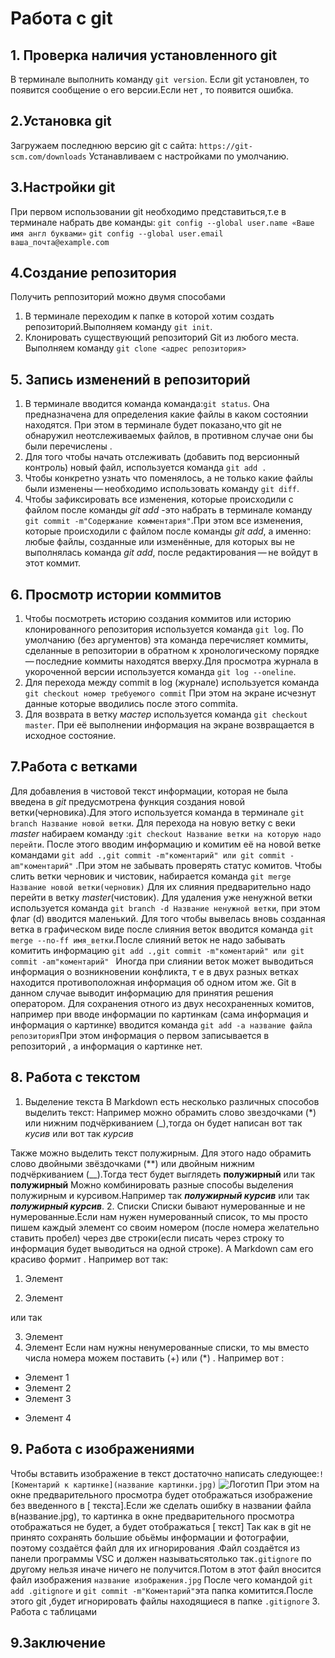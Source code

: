 # Работа с git
## 1. Проверка наличия установленного git
В терминале выполнить команду `git version`. Если git установлен, то появится сообщение о его версии.Если нет , то появится ошибка.
## 2.Установка git
Загружаем последнюю версию git  с сайта:
`https://git-scm.com/downloads`
Устанавливаем с настройками по умолчанию.
## 3.Настройки git
При первом использовании git необходимо представиться,т.е в терминале набрать две команды:
`git config --global user.name «Ваше имя англ буквами»`
`git config --global user.email ваша_почта@example.com`
## 4.Создание репозитория
Получить реппозиторий можно двумя способами
1. В терминале переходим к папке в которой хотим создать репозиторий.Выполняем команду `git init`.
2. Клонировать существующий репозиторий Git из любого места.
Выполняем команду `git clone <адрес репозитория>`
## 5. Запись изменений в репозиторий 
1. В терминале вводится команда команда:`git status`. Она предназначена для определения какие файлы в каком состоянии находятся. При этом в терминале будет показано,что git не обнаружил неотслеживаемых файлов, в противном случае они бы были перечислены .
2. Для того чтобы начать отслеживать (добавить под версионный контроль) новый файл, используется команда `git add .`
3. Чтобы конкретно узнать что поменялось, а не только какие файлы были изменены — необходимо использовать команду  `git diff`.
4. Чтобы зафиксировать все  изменения, которые происходили с файлом после команды  *git add* -это набрать в терминале команду `git commit -m"Содержание комментария"`.При этом все  изменения, которые происходили с файлом после команды *git add*, а именно: любые файлы, созданные или изменённые, для которых вы не выполнялась команда *git add*, после редактирования — не войдут в этот коммит.
## 6. Просмотр истории коммитов
1. Чтобы посмотреть историю  создания коммитов или историю клонированного репозитория используется команда `git log`.
По умолчанию (без аргументов) эта команда перечисляет коммиты, сделанные в репозитории в обратном к хронологическому порядке — последние коммиты находятся вверху.Для просмотра журнала в укороченной версии используется команда `git log --oneline`.
 2. Для перехода между commit в log (журнале) используется команда `git checkout номер требуемого commit`
 При этом на экране исчезнут данные которые вводились после этого commita.
 3. Для возврата в ветку *мастер* используется команда `git checkout master`. При её выполнении информация на экране возвращается в исходное состояние.
 ## 7.Работа с ветками
 Для добавления в чистовой текст информации, которая не была введена в *git* предусмотрена функция создания новой ветки(черновика).Для этого используется команда в терминале `git branch Название новой ветки`. Для перехода на новую ветку с веки *master* набираем команду :`git checkout Название ветки на которую надо перейти`.
 После этого вводим информацию и комитим её на новой ветке командами `git add .,git commit -m"коментарий" или git commit -am"коментарий"` .При этом не забывать проверять статус комитов. Чтобы слить ветки черновик и чистовик, набирается команда `git merge Название новой ветки(черновик)` Для их слияния предварительно надо перейти в ветку *master*(чистовик).
 Для удаления уже ненужной ветки используется команда `git branch -d Название ненужной ветки`, при этом флаг (d) вводится маленький. 
 Для того чтобы вывелась вновь созданная ветка в графическом виде после слияния веток вводится команда `git merge --no-ff имя_ветки`.После слияний веток не надо забывать комитить информацию `git add .,git commit -m"коментарий" или git commit -am"коментарий" `
 Иногда при слиянии веток может выводиться информация о возникновении конфликта, т е в двух разных ветках находится противоположная информация об одном итом же. Git в данном случае выводит информацию для принятия решения оператором.
 Для сохранения отного из двух несохраненных комитов, например при вводе информации по картинкам (сама информация и информация о картинке) вводится команда `git add -a название файла репозитория`При этом информация о первом записывается в репозиторий , а информация о картинке нет.
 ## 8. Работа с текстом
 1. Выделение текста
 В Markdown есть несколько различных способов выделить текст:
 Например можно обрамить слово звездочками (*) или нижним подчёркиванием (_),тогда он будет написан вот так *кусив* или вот так _курсив_

 Также можно выделить текст полужирным. Для этого надо обрамить слово двойными звёздочками (**) или двойным нижним подчёркиванием (__).Тогда тест будет выглядеть  **полужирный** или так __полужирный__ 
 Можно комбинировать разные способы выделения полужирным и курсивом.Например так *__полужирный курсив__* или так _**полужирный курсив**_.
 2. Списки
 Списки бывают нумерованные и не нумерованные.Если нам нужен нумерованный список, то мы просто пишем каждый элемент со своим номером (после номера желательно ставить пробел) через две строки(если писать через строку то информация будет выводиться на одной строке). А Markdown  сам его красиво формит . Например вот так:
 1. Элемент

 2. Элемент

 или так 

 3. Элемент
 4. Элемент
 Если нам нужны ненумерованные списки, то мы вместо числа номера можем поставить (+) или (*) . Например вот : 

 + Элемент 1 
 + Элемент 2
 + Элемент 3
 * Элемент 4

 ## 9. Работа с изображениями
 Чтобы вставить изображение в текст достаточно написать следующее:`![Коментарий к картинке](название картинки.jpg)`
![Логотип](Git-01.jpg)
При этом на окне предварительного просмотра будет отображаться изображение без введенного в [ текста].Если же сделать ошибку в названии файла в(название.jpg), то картинка в окне предварительного просмотра отображаться не будет, а будет отображаться [ текст]
Так как в git не принято сохранять большие обьёмы информации и фотографии, поэтому создаётся файл для их игнорирования .Файл создаётся из панели программы VSC и должен называтьсятолько так`.gitignore`  по другому нельзя иначе ничего не получится.Потом в этот файл вносится файл изображения `название изображения.jpg` После чего командой `git add .gitignore` и `git commit -m"Коментарий"`эта папка комитится.После этого git ,будет игнорировать файлы находящиеся в папке `.gitignore`
 3. Работа с таблицами
 ## 9.Заключение